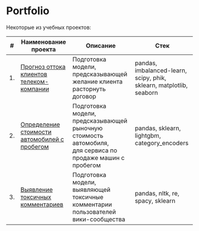 # Portfolio

Некоторые из учебных проектов:

| #    | Наименование проекта                | Описание                                                     | Стек                                                         |
| ---- | ------------------------------------------------------------ | ------------------------------------------------------------ | ------------------------------------------------------------ |
| 1.   | [Прогноз оттока клиентов телеком-компании](https://github.com/erniema-stuff/Portfolio/tree/main/Churn%20Prediction) | Подготовка модели,<br/>предсказывающей желание клиента расторнуть договор | pandas, imbalanced-learn, scipy, phik, sklearn, matplotlib, seaborn       |
| 2.   | [Определение стоимости автомобилей с пробегом](https://github.com/erniema-stuff/Portfolio/tree/main/Auto%20Sales) | Подготовка модели, предсказывающей рыночную стоимость автомобиля,<br/>для сервиса по продаже машин с пробегом | pandas, sklearn, lightgbm, category_encoders |
| 3.   | [Выявление токсичных комментариев](https://github.com/erniema-stuff/Portfolio/tree/main/Comments%20Analysis) | Подготовка модели, выявляющей токсичные<br/>комментарии пользователей вики-сообщества | pandas, nltk, re, spacy, sklearn |

